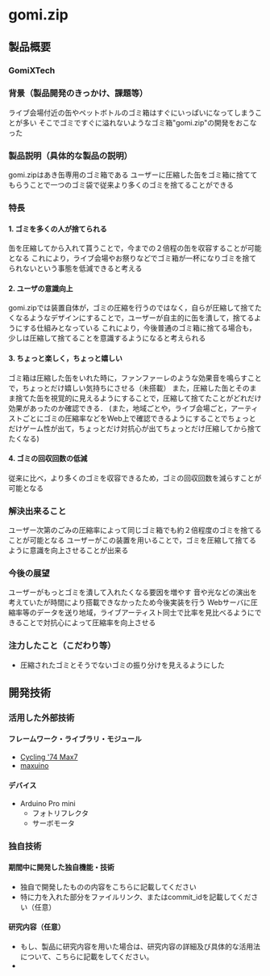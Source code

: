 # gomi.zip
## 製品概要
### GomiXTech

### 背景（製品開発のきっかけ、課題等）
ライブ会場付近の缶やペットボトルのゴミ箱はすぐにいっぱいになってしまうことが多い
そこでゴミですぐに溢れないようなゴミ箱"gomi.zip"の開発をおこなった
### 製品説明（具体的な製品の説明）
gomi.zipはあき缶専用のゴミ箱である
ユーザーに圧縮した缶をゴミ箱に捨ててもらうことで一つのゴミ袋で従来より多くのゴミを捨てることができる

### 特長
#### 1. ゴミを多くの人が捨てられる
缶を圧縮してから入れて貰うことで，今までの２倍程の缶を収容することが可能となる
これにより，ライブ会場やお祭りなどでゴミ箱が一杯になりゴミを捨てられないという事態を低減できると考える
#### 2. ユーザの意識向上
gomi.zipでは装置自体が，ゴミの圧縮を行うのではなく，自らが圧縮して捨てたくなるようなデザインにすることで，ユーザーが自主的に缶を潰して，捨てるようにする仕組みとなっている
これにより，今後普通のゴミ箱に捨てる場合も，少しは圧縮して捨てることを意識するようになると考えられる
#### 3. ちょっと楽しく，ちょっと嬉しい
ゴミ箱は圧縮した缶をいれた時に，ファンファーレのような効果音を鳴らすことで，ちょっとだけ嬉しい気持ちにさせる（未搭載）
また，圧縮した缶とそのまま捨てた缶を視覚的に見えるようにすることで，圧縮して捨てたことがどれだけ効果があったのか確認できる．
(また，地域ごとや，ライブ会場ごと，アーティストごとにゴミの圧縮率などをWeb上で確認できるようにすることでちょっとだけゲーム性が出て，ちょっとだけ対抗心が出てちょっとだけ圧縮してから捨てたくなる)
#### 4. ゴミの回収回数の低減
従来に比べ，より多くのゴミを収容できるため，ゴミの回収回数を減らすことが可能となる
### 解決出来ること
ユーザー次第のごみの圧縮率によって同じゴミ箱でも約２倍程度のゴミを捨てることが可能となる
ユーザーがこの装置を用いることで，ゴミを圧縮して捨てるように意識を向上させることが出来る
### 今後の展望
ユーザーがもっとゴミを潰して入れたくなる要因を増やす
音や光などの演出を考えていたが時間により搭載できなかったため今後実装を行う
Webサーバに圧縮率等のデータを送り地域，ライブアーティスト同士で比率を見比べるようにできることで対抗心によって圧縮率を向上させる
### 注力したこと（こだわり等）
* 圧縮されたゴミとそうでないゴミの振り分けを見えるようにした
  
## 開発技術
### 活用した外部技術
#### フレームワーク・ライブラリ・モジュール
* [Cycling '74 Max7](https://cycling74.com/max7/)
* [maxuino](https://github.com/maxuino/maxuino)

#### デバイス
* Arduino Pro mini
  * フォトリフレクタ
  * サーボモータ

### 独自技術
#### 期間中に開発した独自機能・技術
* 独自で開発したものの内容をこちらに記載してください
* 特に力を入れた部分をファイルリンク、またはcommit_idを記載してください（任意）

#### 研究内容（任意）
* もし、製品に研究内容を用いた場合は、研究内容の詳細及び具体的な活用法について、こちらに記載をしてください。
* 


